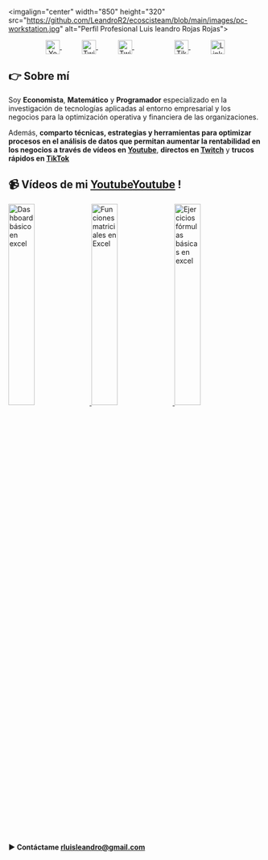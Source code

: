 
<imgalign="center" width="850" height="320"  src="https://github.com/LeandroR2/ecoscisteam/blob/main/images/pc-workstation.jpg" alt="Perfil Profesional Luis leandro Rojas Rojas">

<p align="center">
    <a href="https://www.youtube.com/channel/UC82x8UiTbDUDMthxMWJfMHQ?sub_confirmation=1" rel="noopener noreferrer" target="_blank" style="margin: 0 20px;">
      <img align="center" src="https://simpleicons.org/icons/youtube.svg" alt="Youtube - Luis Leandro Rojas Rojas" height="28px" width="28px" />
    </a>
    <a href="https://www.twitch.tv/rluisleandro" rel="noopener noreferrer" target="_blank" style="margin: 0 20px;">
      <img align="center" src="https://simpleicons.org/icons/twitch.svg" alt="Twitch - Luis Leandro Rojas Rojas" height="28px" width="28px" />
    </a>
    <a href="https://twitter.com/Leander013" rel="noopener noreferrer" target="_blank" style="margin: 0 20px;">
      <img align="center" src="https://simpleicons.org/icons/twitter.svg" alt="Twitter - Luis Leandro Rojas Rojas" height="28px" width="28px" />
    </a>
    <a href="https://www.instagram.com/rluisleandro/" rel="noopener noreferrer" target="_blank" style="margin: 0 20px; >
      <img align="center" src="https://simpleicons.org/icons/instagram.svg" alt="Instagram - Luis Leandro Rojas Rojas" height="28px" width="28px" />
    </a>
    <a href="https://www.tiktok.com/@rluisleandro" rel="noopener noreferrer" target="_blank" style="margin: 0 20px;">
      <img align="center" src="https://simpleicons.org/icons/tiktok.svg" alt="Tiktok - Luis Leandro Rojas Rojas" height="28px" width="28px" />
    </a>
    <a href="https://www.linkedin.com/in/econ-luis-leandro-rojas-rojas/" rel="noopener noreferrer" target="_blank" style="margin: 0 20px;">
      <img align="center" src="https://simpleicons.org/icons/linkedin.svg" alt="Linkedin - Luis Leandro Rojas Rojas" height="28px" width="28px" />
    </a>
</p>


## 👉 Sobre mí
Soy **Economista**, **Matemático** y **Programador** especializado en la investigación de tecnologías aplicadas al entorno empresarial y los negocios para la optimización operativa y financiera de las organizaciones.

Además, **comparto técnicas, estrategias y herramientas para optimizar procesos en el análisis de datos que permitan aumentar la rentabilidad en los negocios a través de vídeos en [Youtube](https://www.youtube.com/channel/UC82x8UiTbDUDMthxMWJfMHQ?sub_confirmation=1)**, **directos en [Twitch](https://www.twitch.tv/rluisleandro)** y **trucos rápidos en [TikTok](https://www.tiktok.com/@rluisleandro)**


## 📹 Vídeos de mi [Youtube](https://i3.ytimg.com/vi/bqfh7ZcIQGc/hqdefault.jpg)[Youtube](https://www.youtube.com/channel/UC82x8UiTbDUDMthxMWJfMHQ?sub_confirmation=1) !
<a href='https://youtu.be/watch?v=bqfh7ZcIQGc' title="Dashboard básico en Excel - ver en Youtube" rel="noopener noreferrer" target="_blank">
  <img width='32%'  src='[[https://i3.ytimg.com/vi_webp/bqfh7ZcIQGc/mqdefault.webp?v=62c8ad18&sqp=CKD3opYG&rs=AOn4CLD8cT3H6tvQpRrOmr7FENk6rIcwxw](https://i9.ytimg.com/vi_webp/bqfh7ZcIQGc/sddefault.webp?v=631e5a09&sqp=COC0-ZgG&rs=AOn4CLDvsXYOsiXEmLCxBE25ti2Rmb6FmQ)]([https://i.ytimg.com/vi/bqfh7ZcIQGc/hqdefault.jpg](https://i9.ytimg.com/vi_webp/bqfh7ZcIQGc/sddefault.webp?v=631e5a09&sqp=COC0-ZgG&rs=AOn4CLDvsXYOsiXEmLCxBE25ti2Rmb6FmQ))' alt='Dashboard básico en excel' />
</a>
<a href='https://youtu.be/watch?=ecgEcDw0XAQ' title="Funciones matriciales en Excel - ver en Youtube" rel="noopener noreferrer" target="_blank">
  <img width='32%'  src='https://img.youtube.com/vi/ecgEcDw0XAQ' alt='Funciones matriciales en Excel' />
</a>
<a href='https://youtu.be/watch?=SPzX0LkdFRk' title="Ejercicios fórmulas básicas en excel - ver en Youtube" rel="noopener noreferrer" target="_blank">
  <img width='32%' src='https://img.youtube.com/vi/SPzX0LkdFRk' alt='Ejercicios fórmulas básicas en excel' />
</a>

#### ▶️ Contáctame rluisleandro@gmail.com
